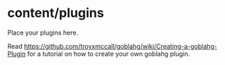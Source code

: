 # content/plugins

Place your plugins here.

Read https://github.com/troyxmccall/goblahg/wiki/Creating-a-goblahg-Plugin for a tutorial on how to create your own goblahg plugin.
